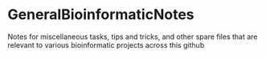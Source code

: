 # GeneralBioinformaticNotes
 Notes for miscellaneous tasks, tips and tricks, and other spare files that are relevant to various bioinformatic projects across this github
